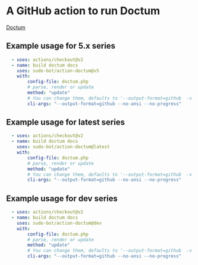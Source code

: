 # A GitHub action to run Doctum

[Doctum](https://github.com/code-lts/doctum#readme)

## Example usage for 5.x series

```yml
  - uses: actions/checkout@v2
  - name: build doctum docs
    uses: sudo-bot/action-doctum@v5
    with:
        config-file: doctum.php
        # parse, render or update
        method: "update"
        # You can change them, defaults to '--output-format=github  -v --no-ansi --no-progress' (optional)
        cli-args: "--output-format=github --no-ansi --no-progress"
```

## Example usage for latest series

```yml
  - uses: actions/checkout@v2
  - name: build doctum docs
    uses: sudo-bot/action-doctum@latest
    with:
        config-file: doctum.php
        # parse, render or update
        method: "update"
        # You can change them, defaults to '--output-format=github  -v --no-ansi --no-progress' (optional)
        cli-args: "--output-format=github --no-ansi --no-progress"
```

## Example usage for dev series

```yml
  - uses: actions/checkout@v2
  - name: build doctum docs
    uses: sudo-bot/action-doctum@dev
    with:
        config-file: doctum.php
        # parse, render or update
        method: "update"
        # You can change them, defaults to '--output-format=github  -v --no-ansi --no-progress' (optional)
        cli-args: "--output-format=github --no-ansi --no-progress"
```
